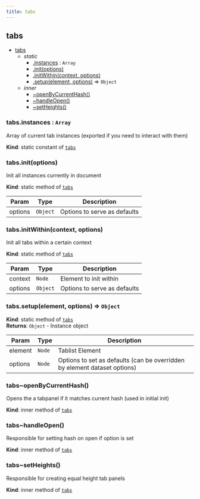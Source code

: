 ```yaml
---
title: tabs
---
```


<a name="module_tabs"></a>

## tabs

* [tabs](#module_tabs)
    * _static_
        * [.instances](#module_tabs.instances) : <code>Array</code>
        * [.init(options)](#module_tabs.init)
        * [.initWithin(context, options)](#module_tabs.initWithin)
        * [.setup(element, options)](#module_tabs.setup) ⇒ <code>Object</code>
    * _inner_
        * [~openByCurrentHash()](#module_tabs..openByCurrentHash)
        * [~handleOpen()](#module_tabs..handleOpen)
        * [~setHeights()](#module_tabs..setHeights)

<a name="module_tabs.instances"></a>

### tabs.instances : <code>Array</code>
Array of current tab instances (exported if you need to interact with them)

**Kind**: static constant of [<code>tabs</code>](#module_tabs)  
<a name="module_tabs.init"></a>

### tabs.init(options)
Init all instances currently in document

**Kind**: static method of [<code>tabs</code>](#module_tabs)  

| Param | Type | Description |
| --- | --- | --- |
| options | <code>Object</code> | Options to serve as defaults |

<a name="module_tabs.initWithin"></a>

### tabs.initWithin(context, options)
Init all tabs within a certain context

**Kind**: static method of [<code>tabs</code>](#module_tabs)  

| Param | Type | Description |
| --- | --- | --- |
| context | <code>Node</code> | Element to init within |
| options | <code>Object</code> | Options to serve as defaults |

<a name="module_tabs.setup"></a>

### tabs.setup(element, options) ⇒ <code>Object</code>
**Kind**: static method of [<code>tabs</code>](#module_tabs)  
**Returns**: <code>Object</code> - Instance object  

| Param | Type | Description |
| --- | --- | --- |
| element | <code>Node</code> | Tablist Element |
| options | <code>Node</code> | Options to set as defaults (can be overridden by element dataset options) |

<a name="module_tabs..openByCurrentHash"></a>

### tabs~openByCurrentHash()
Opens the a tabpanel if it matches current hash (used in initial init)

**Kind**: inner method of [<code>tabs</code>](#module_tabs)  
<a name="module_tabs..handleOpen"></a>

### tabs~handleOpen()
Responsible for setting hash on open if option is set

**Kind**: inner method of [<code>tabs</code>](#module_tabs)  
<a name="module_tabs..setHeights"></a>

### tabs~setHeights()
Responsible for creating equal height tab panels

**Kind**: inner method of [<code>tabs</code>](#module_tabs)  

  